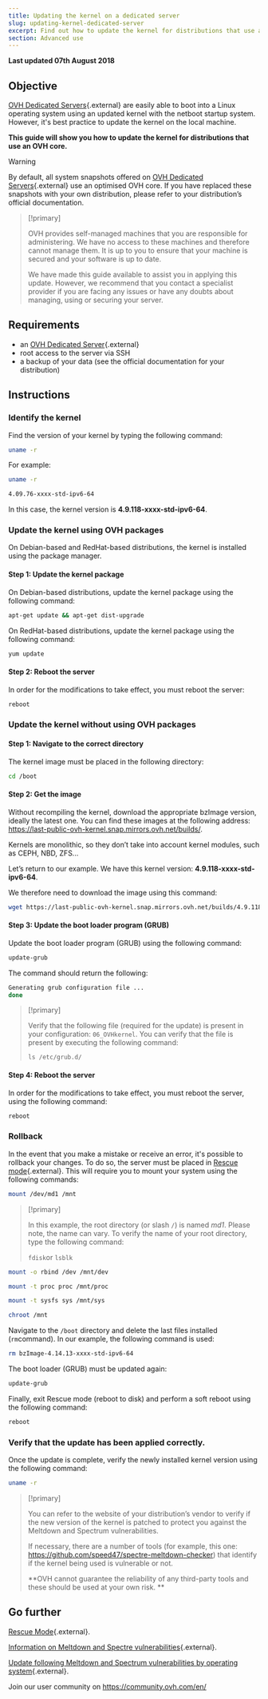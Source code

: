 ```yaml
---
title: Updating the kernel on a dedicated server
slug: updating-kernel-dedicated-server
excerpt: Find out how to update the kernel for distributions that use an OVH core
section: Advanced use
---
```


**Last updated 07th August 2018**

## Objective

[OVH Dedicated Servers](https://www.ovh.ie/dedicated_servers/){.external} are easily able to boot into a Linux operating system using an updated kernel with the netboot startup system. However, it's best practice to update the kernel on the local machine.

**This guide will show you how to update the kernel for distributions that use an OVH core.**

> [!warning]
>
> By default, all system snapshots offered on [OVH Dedicated Servers](https://www.ovh.ie/dedicated_servers/){.external} use an optimised OVH core. If you have replaced these snapshots with your own distribution, please refer to your distribution’s official documentation.
>

> [!primary]
>
> OVH provides self-managed machines that you are responsible for administering. We have no access to these machines and therefore cannot manage them. It is up to you to ensure that your machine is secured and your software is up to date.
>
> We have made this guide available to assist you in applying this update. However, we recommend that you contact a specialist provider if you are facing any issues or have any doubts about managing, using or securing your server.
>

## Requirements

- an [OVH Dedicated Server](https://www.ovh.ie/dedicated_servers/){.external}
- root access to the server via SSH
- a backup of your data (see the official documentation for your distribution)

## Instructions

### Identify the kernel

Find the version of your kernel by typing the following command:

```sh
uname -r
```

For example:

```sh
uname -r

4.09.76-xxxx-std-ipv6-64
```

In this case, the kernel version is  **4.9.118-xxxx-std-ipv6-64**.


### Update the kernel using OVH packages

On Debian-based and RedHat-based distributions, the kernel is installed using the package manager.

#### Step 1: Update the kernel package

On Debian-based distributions, update the kernel package using the following command:

```sh
apt-get update && apt-get dist-upgrade
```

On RedHat-based distributions, update the kernel package using the following command:

```sh
yum update
```

#### Step 2: Reboot the server

In order for the modifications to take effect, you must reboot the server:

```sh
reboot
```


### Update the kernel without using OVH packages

#### Step 1: Navigate to the correct directory

The kernel image must be placed in the following directory:

```sh
cd /boot
```

#### Step 2: Get the image

Without recompiling the kernel, download the appropriate bzImage version, ideally the latest one. You can find these images at the following address: <https://last-public-ovh-kernel.snap.mirrors.ovh.net/builds/>. 

Kernels are monolithic, so they don’t take into account kernel modules, such as CEPH, NBD, ZFS...

Let’s return to our example. We have this kernel version: **4.9.118-xxxx-std-ipv6-64**.

We therefore need to download the image using this command:

```sh
wget https://last-public-ovh-kernel.snap.mirrors.ovh.net/builds/4.9.118/313405/bzImage/4.9.118-xxxx-std-ipv6-64/bzImage-4.9.118-xxxx-std-ipv6-64
```

#### Step 3: Update the boot loader program (GRUB)

Update the boot loader program (GRUB) using the following command:

```sh
update-grub
```

The command should return the following:

```sh
Generating grub configuration file ...
done
```

> [!primary]
>
> Verify that the following file (required for the update) is present in your configuration: `06_OVHkernel`. You can verify that the file is present by executing the following command:
>
> `ls /etc/grub.d/`
>

#### Step 4: Reboot the server

In order for the modifications to take effect, you must reboot the server, using the following command:

```sh
reboot
```

### Rollback

In the event that you make a mistake or receive an error, it's possible to rollback your changes. To do so, the server must be placed in [Rescue mode](https://docs.ovh.com/ie/en/dedicated/rescue_mode/){.external}. This will require you to mount your system using the following commands:

```sh
mount /dev/md1 /mnt
```

> [!primary]
>
> In this example, the root directory (or slash `/`) is named *md1*. Please note, the name can vary. To verify the name of your root directory, type the following command:
>
> `fdisk`or `lsblk`
>

```sh
mount -o rbind /dev /mnt/dev
```

```sh
mount -t proc proc /mnt/proc
```

```sh
mount -t sysfs sys /mnt/sys
```

```sh
chroot /mnt
```

Navigate to the `/boot` directory and delete the last files installed (`rm`command). In our example, the following command is used:

```sh
rm bzImage-4.14.13-xxxx-std-ipv6-64
```

The boot loader (GRUB) must be updated again:

```sh
update-grub
```

Finally, exit Rescue mode (reboot to disk) and perform a soft reboot using the following command:

```sh
reboot
```

### Verify that the update has been applied correctly.

Once the update is complete, verify the newly installed kernel version using the following command:

```sh
uname -r
```

> [!primary]
>
> You can refer to the website of your distribution’s vendor to verify if the new version of the kernel is patched to protect you against the Meltdown and Spectrum vulnerabilities.
>
> If necessary, there are a number of tools (for example, this one: <https://github.com/speed47/spectre-meltdown-checker>) that identify if the kernel being used is vulnerable or not.
>
> **OVH cannot guarantee the reliability of any third-party tools and these should be used at your own risk. **
>

## Go further

[Rescue Mode](https://docs.ovh.com/ie/en/dedicated/rescue_mode/){.external}.

[Information on Meltdown and Spectre  vulnerabilities](https://docs.ovh.com/fr/dedicated/information-about-meltdown-spectre-vulnerability-fixes/){.external}.

[Update following Meltdown and Spectrum vulnerabilities by operating system](https://docs.ovh.com/fr/dedicated/meltdown-spectre-kernel-update-per-operating-system/){.external}.

Join our user community on  <https://community.ovh.com/en/>
